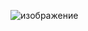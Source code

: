 ![изображение](https://github.com/hasanulferoz/flutter_multi_store/assets/15118795/db7f5e20-7960-47d4-bb7a-5b2edc31c371)
